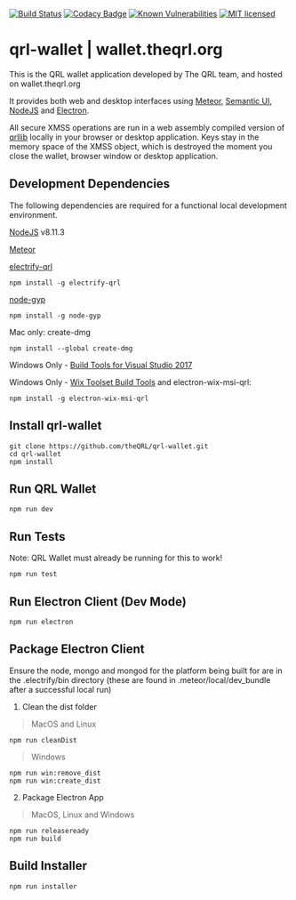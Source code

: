 [![Build Status](https://circleci.com/gh/theQRL/qrl-wallet.svg?style=shield&circle-token=:circle-token)](https://circleci.com/gh/theQRL/qrl-wallet)
[![Codacy Badge](https://api.codacy.com/project/badge/Grade/a91585507ea24454a43190dfb48d8c09)](https://www.codacy.com/app/qrl/qrl-wallet?utm_source=github.com&amp;utm_medium=referral&amp;utm_content=theQRL/qrl-wallet&amp;utm_campaign=Badge_Grade)
[![Known Vulnerabilities](https://snyk.io/test/github/theqrl/qrl-wallet/badge.svg)](https://snyk.io/test/github/theqrl/qrl-wallet)
[![MIT licensed](https://img.shields.io/badge/license-MIT-blue.svg)](https://raw.githubusercontent.com/theQRL/qrl-wallet/master/LICENSE)

# qrl-wallet | wallet.theqrl.org

This is the QRL wallet application developed by The QRL team, and hosted on wallet.theqrl.org

It provides both web and desktop interfaces using [Meteor](https://www.meteor.com/), [Semantic UI](https://semantic-ui.com/), [NodeJS](https://nodejs.org/en/) and [Electron](https://electronjs.org/).

All secure XMSS operations are run in a web assembly compiled version of [qrllib](https://github.com/theQRL/qrllib) locally in your browser or desktop application. Keys stay in the memory space of the XMSS object, which is destroyed the moment you close the wallet, browser window or desktop application.


## Development Dependencies

The following dependencies are required for a functional local development environment.

[NodeJS](https://nodejs.org/en/) v8.11.3

[Meteor](https://www.meteor.com/install)

[electrify-qrl](https://www.npmjs.com/package/electrify-qrl)

	npm install -g electrify-qrl

[node-gyp](https://github.com/nodejs/node-gyp)

	npm install -g node-gyp

Mac only: create-dmg

	npm install --global create-dmg

Windows Only - [Build Tools for Visual Studio 2017](https://www.visualstudio.com/downloads/#build-tools-for-visual-studio-2017)

Windows Only - [Wix Toolset Build Tools](http://wixtoolset.org/releases/) and electron-wix-msi-qrl:

	npm install -g electron-wix-msi-qrl


## Install qrl-wallet

	git clone https://github.com/theQRL/qrl-wallet.git
	cd qrl-wallet
	npm install

## Run QRL Wallet

	npm run dev

## Run Tests

Note: QRL Wallet must already be running for this to work!

	npm run test

## Run Electron Client (Dev Mode)

	npm run electron

## Package Electron Client

Ensure the node, mongo and mongod for the platform being built for are in the .electrify/bin directory (these are found in .meteor/local/dev_bundle after a successful local run)

1. Clean the dist folder

> MacOS and Linux

	npm run cleanDist

> Windows

	npm run win:remove_dist
	npm run win:create_dist

2. Package Electron App

> MacOS, Linux and Windows

	npm run releaseready
	npm run build

## Build Installer
	
	npm run installer

